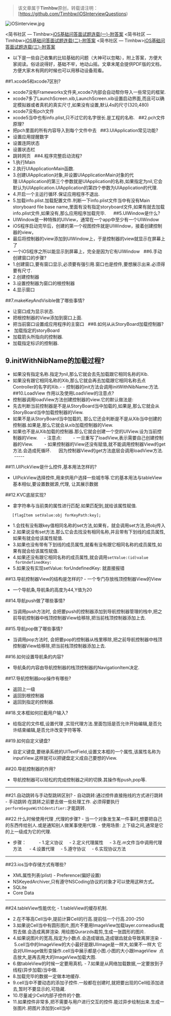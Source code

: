 >该文章属于**Timhbw**原创，转载请注明： <Timhbw>[https://github.com/Timhbw/iOSInterviewQuestions)


![iOSinterview.jpg](http://upload-images.jianshu.io/upload_images/3352035-35c38cf697870034.jpg?imageMogr2/auto-orient/strip%7CimageView2/2/w/1240)

 <简书社区 — Timhbw>[iOS基础问答面试题连载(一)-附答案](http://www.jianshu.com/p/1ebf7333808d)
 <简书社区 — Timhbw>[iOS基础问答面试题连载(二)-附答案](http://www.jianshu.com/p/ce50261f8907)
 <简书社区 — Timhbw>[iOS基础问答面试题连载(三)-附答案](http://www.jianshu.com/p/5fd65c20912e)

- 以下是一些自己收集的比较基础的问题（大神可以忽略），附上答案，方便大家阅读。俗话说得好，基础不牢，地动山摇。文章末尾会提供PDF版的文档，方便大家木有网的时候也可以用移动设备观看。

##1.xcode5和xcode7区别?
- xcode7没有Frameworks文件夹,xcode7内部会自动帮你导入一些常见的框架.
- xcode7多了LaunchScreen.xib,LaunchScreen.xib设置启动界面,而且可以确定模拟器或者真机的真实尺寸,如果没有设置,默认4s的尺寸(320,480)
- xcode7没有pch文件
- xcode5当中也有info.plist,只不过它的名字很长.是工程的名称.
 
##2.pch文件原理?
- 把pch里面的所有内容导入到每个文件中去
 
##3.UIApplication常见功能?
- 设置应用提醒数字
- 设置连网状态
- 设置状态栏
- 跳转网页
 
##4.程序完整启动流程?
- 1.执行Main
- 2.执行UIApplicationMain函数.
- 3.创建UIApplication对象,并设置UIApplicationMain对象的代理.UIApplication的第三个参数就是UIApplication的名称,如果指定为nil,它会默认为UIApplication.UIApplication的第四个参数为UIApplication的代理.
- 4.开启一个主运行循环.保证应用程序不退出.
- 5.加载info.plist.加载配置文件.判断一下info.plist文件当中有没有Main storyboard file base name,里面有没有指定storyboard文件,如果有就去加载info.plist文件,如果没有,那么应用程序加载完毕.
    
##5.UIWindow是什么?
- UIWindow是一种特殊的UIView，通常在一个app中至少有一个UIWindow
- iOS程序启动完毕后，创建的第一个视图控件就是UIWindow，接着创建控制器的view，
- 最后将控制器的view添加到UIWindow上，于是控制器的view就显示在屏幕上了
- 一个iOS程序之所以能显示到屏幕上，完全是因为它有UIWindow
 
##6.手动创建窗口的步骤?
- 1.创建窗口,要有窗口显示,必须要有强引用.窗口也是控件,要想展示出来.必须得要有尺寸.
- 2.创建控制器
- 3.设置控制器为窗口的根控制器
- 4.显示窗口

##7.makeKeyAndVisible做了哪些事情?
- 让窗口成为显示状态.
- 把根控制器的View添加到窗口上面.
- 把当前窗口设置成应用程序的主窗口
 
##8.如何从从StoryBoard加载控制器?
-  加载指定的storyBoard
- 加载箭头所指向的控制器.
- 加载指定标识的控制器.
 
## 9.initWithNibName的加载过程?
- 如果没有指定名称.指定为nil,那么它就会去先加载跟它相同名称的Xib.
- 如果没有跟它相同名称的Xib,那么它就会再去加载跟它相同名称去点Controller的名字的Xib.- - 控制器的init方法会调用initWithNibName:方法.
 
##10.LoadView 作用以及使用LoadView的注意点?
- 控制器调用loadView方法创建控制器的view.它的默认做法是:
- 先去判断当前控制器是不是从StoryBoard当中加载的,如果是,那么它就会从StoryBoard当中加载控制器的View.
- 如果不是从StoryBoard当中加载的, 那么它还会判断是不是从Xib当中创建的控制器.如果是,那么它就会从xib加载控制器的View.
- 如果也不是从Xib加载的控制器.那么它就会创建一个空的UIView.设为当前控制器的View.
    - 注意点:
        - 一旦重写了loadView,表示需要自己创建控制器的View.
        - 如果控制器的View还没有赋值,就不能调用控制器View的get方法.会造成死循环.
     因为控制器View的get方法底层会调用loadView方法.
 
 -----

##11.UIPickView是什么控件,基本用法怎样的?
- UIPickView选择控件,用来供用户选择一些城市等.它的基本用法与tableView基本相似,要设置数据源,代理, 让其展示数据

##12.KVC底层实现?
- 拿字符串与当前类的属性进行匹配.如果匹配到,就给该属性赋值.
```  
   [flagItem setValue:obj forKeyPath:key];
```
- 1.会找有没有跟key值相同名称的set方法,如果有，就会调用set方法,把obj传入
- 2.如果说没有set方法.那么它会去找没有相同名称,并且带有下划线的成员属性,如果有就会给该属性赋值.
- 3.如果也没有带有下划线的成员属性,就看有没有跟它相同名称的成员属性,如果有就会给该属性赋值.
- 4.如果还没有跟它相同名称的成员属性,就会调用`setValue:(id)value
 forUndefinedKey:`
- 5.如果没有实现setValue: forUndefinedKey: 就直接报错

##13.导航控制器View的结构是怎样的?
- 一个专门存放栈顶控制器View的View
- 一个导航条,导航条的高度为44,Y值为20

##14.导航push做了哪些事情?
- 当调用push方法时, 会把要push的控制器添加到导航控制器管理的栈中,把之前导航控制器中栈顶控制器View给移除,把当前栈顶控制器添加上去.

##15.导航pop做了哪些事情?
- 当调用pop方法时, 会把要pop的控制器从栈里移除,把之前导航控制器中栈顶控制器View给移除,把当前栈顶控制器添加上去.

##16.如何设置导航条的内容?
- 导航条的内容由导航控制器的栈顶控制器的NavigationItem决定.

##17.导航控制器pop操作有哪些?
- 返回上一级
- 返回到根控制器
- 返回到指定的控制器.

##18.文本框如何拦截用户输入?
- 给指定的文件框,设置代理 ,实现代理方法.里面包括是否允许开始编辑,是否允许结束编辑,是否允许改变字符等等.

##19.如何自定义键盘?
- 自定义键盘,要继承系统的UITextField,设置文本框的一个属性,该属性名称为inputView.这样就可以把键盘定义成自己要想的View.

##20.导航控制器的作用?
- 导航控制器可以轻松的完成控制器之间的切换.其操作有push,pop等.

-----

##21.自动跳转与手动型跳转区别?
- 自动跳转:通过控件直接拖线的方式进行跳转
- 手动跳转:在跳转之前要去做一些处理工作. 必须得要执行`performSegueWithIdentifier:`才能跳转.

##22.什么时候使用代理 ,代理的步骤?
- 当一个对象发生某一件事时,想要把自己的东西传给别人.或是通知别人做某事使用代理.
- 使用场景: 上下级之间,通常是它的上一级成为它的代理.
- 步骤：     
    - 1.定义协议
    - 2.定义代理属性
    - 3.在.m文件当中调用代理方法 
    - 4.设置代理
    - 5.遵守协议
    - 6.实现协议方法
 
-----

##23.ios当中存储方式有哪些?
- XML属性列表(plist)
- Preference(偏好设置)
- NSKeyedArchiver,只有遵守NSCoding协议的对象才可以使用这种方式。
- SQLite
- Core Data

-----

##24.tableView性能优化
- 1.tableView的缓存机制.
- 2.在不等高Cell当中,提前计算Cell的行高.提前估一个行高.200-250
- 3.如果说Cell当中有圆形图片,图片不要用ImageView加载layer.corneadius裁剪去做.会造成离屏渲染. 用绘图Qurarzds裁剪,生成一张圆形的图片.
- 4.如果说图片的宽高,指定为小数点.会造成锯齿,造成锯齿就会导致离屏渲染
- 5.cell当中的ImageView的大小最好是跟UIImage是一样大,如果不一样大 它会对UIImage做形变操作.cell当中展示都是小图.小图的大小跟ImageView  点击放大,是再去用大的ImageView加载大图.
- 6.做tableView的时候一定要用真机.
- 7.如果是从网络加载数据,一定要放到子线程(异步加载)当中做.
- 8.加载完毕的数据一定做本地缓存.
- 9.cell当中不要动态的添加子控件.一般都在创建时,就把要出现的Cell给添加进去,暂时不要显示的,可隐藏.
- 10.尽量减少Cell内部子控件的个数.
- 11.如果控件非常多,把不需要与用户进行交互的控件.能过异步绘制出来.生成一张图片.把图片添加到cell当中


 


